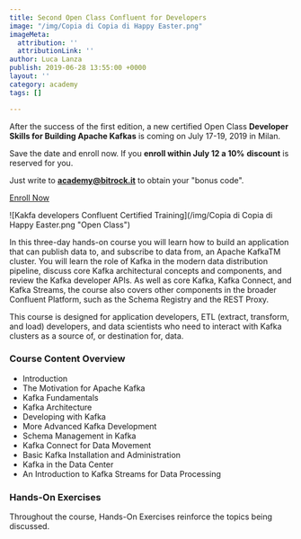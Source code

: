 ```yaml
---
title: Second Open Class Confluent for Developers
image: "/img/Copia di Copia di Happy Easter.png"
imageMeta:
  attribution: ''
  attributionLink: ''
author: Luca Lanza
publish: 2019-06-28 13:55:00 +0000
layout: ''
category: academy
tags: []

---
```

After the success of the first edition, a new certified Open Class **Developer Skills for Building Apache Kafkas** is coming on July 17-19, 2019 in Milan.

Save the date and enroll now. If you **enroll within July 12 a 10%** **discount** is reserved for you. 

Just write to [**academy@bitrock.it**](mailto:academy@bitrock.it) to obtain your "bonus code".

[Enroll Now]( https://www.eventbrite.it/e/biglietti-confluent-developer-skills-for-building-apache-kafka-64357816963 "Enroll now")

![Kakfa developers Confluent Certified Training](/img/Copia di Copia di Happy Easter.png "Open Class")

In this three-day hands-on course you will learn how to build an application that can publish data to, and subscribe to data from, an Apache KafkaTM cluster. You will learn the role of Kafka in the modern data distribution pipeline, discuss core Kafka architectural concepts and components, and review the Kafka developer APIs. As well as core Kafka, Kafka Connect, and Kafka Streams, the course also covers other components in the broader Confluent Platform, such as the Schema Registry and the REST Proxy.

This course is designed for application developers, ETL (extract, transform, and load) developers, and data scientists who need to interact with Kafka clusters as a source of, or destination for, data.

### Course Content Overview

* Introduction
* The Motivation for Apache Kafka
* Kafka Fundamentals
* Kafka Architecture
* Developing with Kafka
* More Advanced Kafka Development
* Schema Management in Kafka
* Kafka Connect for Data Movement
* Basic Kafka Installation and Administration
* Kafka in the Data Center
* An Introduction to Kafka Streams for Data Processing

### Hands-On Exercises

Throughout the course, Hands-On Exercises reinforce the topics being discussed.